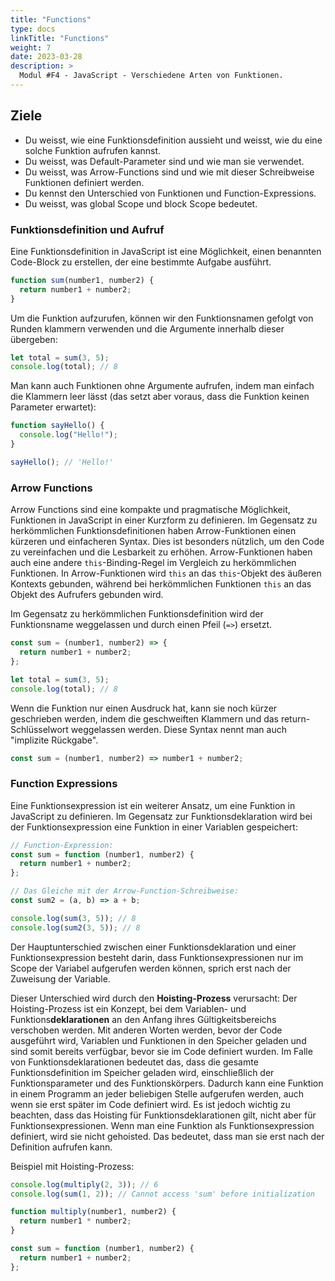 ```yaml
---
title: "Functions"
type: docs
linkTitle: "Functions"
weight: 7
date: 2023-03-28
description: >
  Modul #F4 - JavaScript - Verschiedene Arten von Funktionen.
---
```


## Ziele

- Du weisst, wie eine Funktionsdefinition aussieht und weisst, wie du eine solche Funktion aufrufen kannst.
- Du weisst, was Default-Parameter sind und wie man sie verwendet.
- Du weisst, was Arrow-Functions sind und wie mit dieser Schreibweise Funktionen definiert werden.
- Du kennst den Unterschied von Funktionen und Function-Expressions.
- Du weisst, was global Scope und block Scope bedeutet.

### Funktionsdefinition und Aufruf

Eine Funktionsdefinition in JavaScript ist eine Möglichkeit, einen benannten Code-Block zu erstellen, der eine bestimmte Aufgabe ausführt.

```javascript
function sum(number1, number2) {
  return number1 + number2;
}
```

Um die Funktion aufzurufen, können wir den Funktionsnamen gefolgt von Runden klammern verwenden und die Argumente innerhalb dieser übergeben:

```javascript
let total = sum(3, 5);
console.log(total); // 8
```

Man kann auch Funktionen ohne Argumente aufrufen, indem man einfach die Klammern leer lässt (das setzt aber voraus, dass die Funktion keinen Parameter erwartet):

```javascript
function sayHello() {
  console.log("Hello!");
}

sayHello(); // 'Hello!'
```

### Arrow Functions

Arrow Functions sind eine kompakte und pragmatische Möglichkeit, Funktionen in JavaScript in einer Kurzform zu definieren. Im Gegensatz zu herkömmlichen Funktionsdefinitionen haben Arrow-Funktionen einen kürzeren und einfacheren Syntax. Dies ist besonders nützlich, um den Code zu vereinfachen und die Lesbarkeit zu erhöhen. Arrow-Funktionen haben auch eine andere `this`-Binding-Regel im Vergleich zu herkömmlichen Funktionen. In Arrow-Funktionen wird `this` an das `this`-Objekt des äußeren Kontexts gebunden, während bei herkömmlichen Funktionen `this` an das Objekt des Aufrufers gebunden wird.

Im Gegensatz zu herkömmlichen Funktionsdefinition wird der Funktionsname weggelassen und durch einen Pfeil (`=>`) ersetzt.

```javascript
const sum = (number1, number2) => {
  return number1 + number2;
};

let total = sum(3, 5);
console.log(total); // 8
```

Wenn die Funktion nur einen Ausdruck hat, kann sie noch kürzer geschrieben werden, indem die geschweiften Klammern und das return-Schlüsselwort weggelassen werden. Diese Syntax nennt man auch "implizite Rückgabe".

```javascript
const sum = (number1, number2) => number1 + number2;
```

### Function Expressions

Eine Funktionsexpression ist ein weiterer Ansatz, um eine Funktion in JavaScript zu definieren. Im Gegensatz zur Funktionsdeklaration wird bei der Funktionsexpression eine Funktion in einer Variablen gespeichert:

```javascript
// Function-Expression:
const sum = function (number1, number2) {
  return number1 + number2;
};

// Das Gleiche mit der Arrow-Function-Schreibweise:
const sum2 = (a, b) => a + b;

console.log(sum(3, 5)); // 8
console.log(sum2(3, 5)); // 8
```

Der Hauptunterschied zwischen einer Funktionsdeklaration und einer Funktionsexpression besteht darin, dass Funktionsexpressionen nur im Scope der Variabel aufgerufen werden können, sprich erst nach der Zuweisung der Variable.

Dieser Unterschied wird durch den **Hoisting-Prozess** verursacht:
Der Hoisting-Prozess ist ein Konzept, bei dem Variablen- und Funktions**deklarationen** an den Anfang ihres Gültigkeitsbereichs verschoben werden. 
Mit anderen Worten werden, bevor der Code ausgeführt wird, Variablen und Funktionen in den Speicher geladen und sind somit bereits verfügbar, bevor sie im Code definiert wurden. 
Im Falle von Funktionsdeklarationen bedeutet das, dass die gesamte Funktionsdefinition im Speicher geladen wird, einschließlich der Funktionsparameter und des Funktionskörpers.
Dadurch kann eine Funktion in einem Programm an jeder beliebigen Stelle aufgerufen werden, auch wenn sie erst später im Code definiert wird. 
Es ist jedoch wichtig zu beachten, dass das Hoisting für Funktionsdeklarationen gilt, nicht aber für Funktionsexpressionen. 
Wenn man eine Funktion als Funktionsexpression definiert, wird sie nicht gehoisted. Das bedeutet, dass man sie erst nach der Definition aufrufen kann.

Beispiel mit Hoisting-Prozess:

```javascript
console.log(multiply(2, 3)); // 6
console.log(sum(1, 2)); // Cannot access 'sum' before initialization

function multiply(number1, number2) {
  return number1 * number2;
}

const sum = function (number1, number2) {
  return number1 + number2;
};
```
